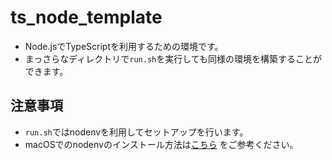 # ts_node_template

- Node.jsでTypeScriptを利用するための環境です。
- まっさらなディレクトリで`run.sh`を実行しても同様の環境を構築することができます。

## 注意事項

- `run.sh`ではnodenvを利用してセットアップを行います。
- macOSでのnodenvのインストール方法は[こちら](https://qiita.com/nokonoko_1203/items/55466678b9a13fa8acc2) をご参考ください。